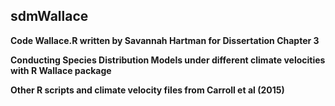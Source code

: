 ## sdmWallace
**Code Wallace.R written by Savannah Hartman for Dissertation Chapter 3**

**Conducting Species Distribution Models under different climate velocities with R Wallace package** 

**Other R scripts and climate velocity files from Carroll et al (2015)**
